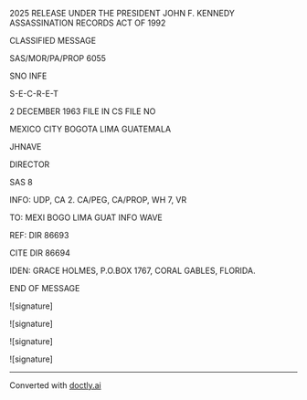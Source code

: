 2025 RELEASE UNDER THE PRESIDENT JOHN F. KENNEDY ASSASSINATION RECORDS ACT OF 1992

CLASSIFIED MESSAGE

SAS/MOR/PA/PROP
6055

SNO INFE

S-E-C-R-E-T

2 DECEMBER 1963 FILE IN CS FILE NO

MEXICO CITY BOGOTA LIMA
GUATEMALA

JHNAVE

DIRECTOR

SAS 8

INFO: UDP, CA 2. CA/PEG, CA/PROP, WH 7, VR

TO: MEXI BOGO LIMA GUAT INFO WAVE

REF: DIR 86693

CITE DIR 86694

IDEN: GRACE HOLMES, P.O.BOX 1767, CORAL GABLES, FLORIDA.

END OF MESSAGE

![signature]

![signature]

![signature]

![signature]


---
Converted with [doctly.ai](https://doctly.ai)